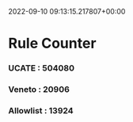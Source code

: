 2022-09-10 09:13:15.217807+00:00
# Rule Counter 
 ### UCATE : 504080

 ### Veneto : 20906

 ### Allowlist : 13924